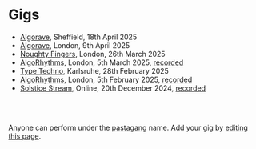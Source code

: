 # Gigs

- [Algorave](https://patternclub.org/events/algorave-sheffield/), Sheffield, 18th April 2025
- [Algorave](https://ra.co/events/2108876), London, 9th April 2025
- [Noughty Fingers](https://ra.co/events/2117681), London, 26th March 2025
- [AlgoRhythms](https://lu.ma/35xf6hly), London, 5th March 2025, [recorded](http://www.youtube.com/watch?v=HCcSHMu0gzg)
- [Type Techno](https://toplap-ka.de/events/type-techno-2025-02-28), Karlsruhe, 28th February 2025
- [AlgoRhythms](https://lu.ma/z75ou3z0), London, 5th February 2025, [recorded](https://youtu.be/mKE-aMVR0E4)
- [Solstice Stream](https://eulerroom.com/), Online, 20th December 2024, [recorded](https://youtu.be/VNqsIyCejOc?si=j1ZZoe_ziJj1_GaW)

<br>

<br>

Anyone can perform under the [pastagang](/) name. Add your gig by [editing this page](https://github.com/pastagang/pastagang/edit/main/gigs/readme.md).

